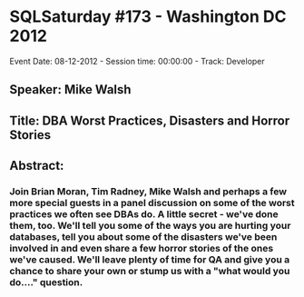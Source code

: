 # SQLSaturday #173 - Washington DC 2012
Event Date: 08-12-2012 - Session time: 00:00:00 - Track: Developer
## Speaker: Mike Walsh
## Title: DBA Worst Practices, Disasters and Horror Stories
## Abstract:
### Join Brian Moran, Tim Radney, Mike Walsh and perhaps a few more special guests in a panel discussion on some of the worst practices we often see DBAs do. A little secret - we've done them, too. We'll tell you some of the ways you are hurting your databases, tell you about some of the disasters we've been involved in and even share a few horror stories of the ones we've caused. We'll leave plenty of time for QA and give you a chance to share your own or stump us with a "what would you do...." question.
